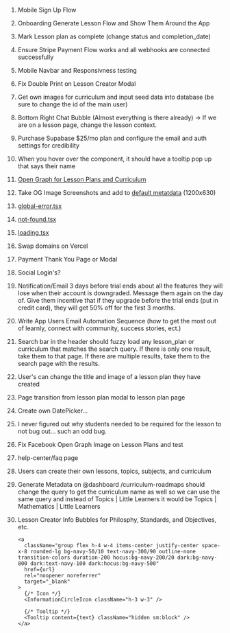 1. Mobile Sign Up Flow
2. Onboarding Generate Lesson Flow and Show Them Around the App
3. Mark Lesson plan as complete (change status and completion_date)
4. Ensure Stripe Payment Flow works and all webhooks are connected successfully
5. Mobile Navbar and Responsivness testing
6. Fix Double Print on Lesson Creator Modal
7. Get own images for curriculum and input seed data into database (be sure to change the id of the main user)
8. Bottom Right Chat Bubble (Almost everything is there already) -> If we are on a lesson page, change the lesson context.
9. Purchase Supabase $25/mo plan and configure the email and auth settings for credibility
10. When you hover over the <Avatar /> component, it should have a tooltip pop up that says their name
11. [Open Graph for Lesson Plans and Curriculum](https://nextjs.org/docs/app/api-reference/file-conventions/metadata/opengraph-image)
12. Take OG Image Screenshots and add to [default metatdata](src/lib/meta/defaultMetadata.ts) (1200x630)
13. [global-error.tsx](src/app/global-error.tsx)
14. [not-found.tsx](src/app/not-found.tsx)
15. [loading.tsx](src/app/loading.tsx)
16. Swap domains on Vercel
17. Payment Thank You Page or Modal
18. Social Login's?
19. Notification/Email 3 days before trial ends about all the features they will lose when their account is downgraded. Message them again on the day of. Give them incentive that if they upgrade before the trial ends (put in credit card), they will get 50% off for the first 3 months.
20. Write App Users Email Automation Sequence (how to get the most out of learnly, connect with community, success stories, ect.)
21. Search bar in the header should fuzzy load any lesson_plan or curriculum that matches the search query. If there is only one result, take them to that page. If there are multiple results, take them to the search page with the results.
22. User's can change the title and image of a lesson plan they have created
23. Page transition from lesson plan modal to lesson plan page
24. Create own DatePicker...
25. I never figured out why students needed to be required for the lesson to not bug out... such an odd bug.
26. Fix Facebook Open Graph Image on Lesson Plans and test
27. help-center/faq page
28. Users can create their own lessons, topics, subjects, and curriculum
29. Generate Metadata on @dashboard /curriculum-roadmaps should change the query to get the curriculum name as well so we can use the same query and instead of Topics | Little Learners it would be Topics | Mathematics | Little Learners
30. Lesson Creator Info Bubbles for Philosphy, Standards, and Objectives, etc.

    ```tsx
    <a
      className="group flex h-4 w-4 items-center justify-center space-x-8 rounded-lg bg-navy-50/10 text-navy-300/90 outline-none transition-colors duration-200 hocus:bg-navy-200/20 dark:bg-navy-800 dark:text-navy-100 dark:hocus:bg-navy-500"
      href={url}
      rel="noopener noreferrer"
      target="_blank"
    >
      {/* Icon */}
      <InformationCircleIcon className="h-3 w-3" />

      {/* Tooltip */}
      <Tooltip content={text} className="hidden sm:block" />
    </a>
    ```
